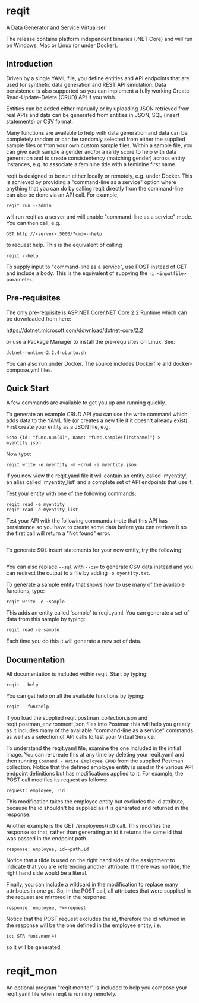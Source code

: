 # reqit
A Data Generator and Service Virtualiser

The release contains platform independent binaries (.NET Core) and will run on
Windows, Mac or Linux (or under Docker).

## Introduction
Driven by a single YAML file, you define entities and API endpoints that are used for
synthetic data generation and REST API simulation. Data persistence is also supported
so you can implement a fully working Create-Read-Update-Delete (CRUD) API if you wish.

Entities can be added either manually or by uploading JSON retrieved from real APIs and
data can be generated from entities in JSON, SQL (insert statements) or CSV format.

Many functions are available to help with data generation and data can be completely
random or can be randomly selected from either the supplied sample files or from your
own custom sample files. Within a sample file, you can give each sample a gender and/or
a rarity score to help with data generation and to create consistentency (matching gender)
across entity instances, e.g. to associate a feminine title with a feminine first name.

reqit is designed to be run either locally or remotely, e.g. under Docker. This is achieved
by providing a "command-line as a service" option where anything that you can do by
calling reqit directly from the command-line can also be done via an API call. For example,

```
reqit run --admin
```

will run reqit as a server and will enable "command-line as a service" mode. You can then
call, e.g.

```
GET http://<server>:5000/?cmd=--help
```

to request help. This is the equivalent of calling

```
reqit --help
```

To supply input to "command-line as a service", use POST instead of GET and include a body.
This is the equivalent of suppying the `-i <inputfile>` parameter.

## Pre-requisites
The only pre-requisite is ASP.NET Core/.NET Core 2.2 Runtime which can be downloaded from here:

https://dotnet.microsoft.com/download/dotnet-core/2.2

or use a Package Manager to install the pre-requisites on Linux. See:

```
dotnet-runtime-2.2.4-ubuntu.sh
```

You can also run under Docker. The source includes Dockerfile and docker-compose.yml files.

## Quick Start
A few commands are available to get you up and running quickly.

To generate an example CRUD API you can use the write command which adds data to the YAML file
(or creates a new file if it doesn't already exist). First create your entity as a JSON file, e.g.

```
echo {id: "func.num(4)", name: "func.sample(firstname)"} > myentity.json
```

Now type:

```
reqit write -e myentity -m ~crud -i myentity.json
```

If you now view the reqit.yaml file it will contain an entity called 'myentity', an alias called
'myentity_list' and a complete set of API endpoints that use it.

Test your entity with one of the following commands:

```
reqit read -e myentity
reqit read -e myentity_list
```

Test your API with the following commands (note that this API has persistence so you have to create
some data before you can retrieve it so the first call will return a "Not found" error.

```

```

To generate SQL insert statements for your new entity, try the following:

```

```

You can also replace `--sql` with `--csv` to generate CSV data instead and you can redirect the
output to a file by adding `-o myentity.txt`.

To generate a sample entity that shows how to use many of the available functions, type:

```
reqit write -e ~sample
```

This adds an entity called 'sample' to reqit.yaml. You can generate a set of data from this sample
by typing:

```
reqit read -e sample
```

Each time you do this it will generate a new set of data.

## Documentation

All documentation is included within reqit. Start by typing:

```
reqit --help
```

You can get help on all the available functions by typing:

```
reqit --funchelp
```

If you load the supplied reqit.postman_collection.json and reqit.postman_environment.json files
into Postman this will help you greatly as it includes many of the available "command-line as a
service" commands as well as a selection of API calls to test your Virtual Service.

To understand the reqit.yaml file, examine the one included in the initial image. You can
re-create this at any time by deleting your reqit.yaml and then running `Command - Write Employee CRUD`
from the supplied Postman collection. Notice that the defined employee entity is used in the
various API endpoint definitions but has modifications applied to it. For example, the POST
call modifies its request as follows:

```
request: employee, !id
```

This modification takes the employee entity but excludes the id attribute, because the id
shouldn't be supplied as it is generated and returned in the response.

Another example is the GET /employees/{id} call. This modifies the response so that, rather than
generating an id it returns the same id that was passed in the endpoint path.

```
response: employee, id=~path.id
```

Notice that a tilde is used on the right hand side of the assignment to indicate that you are
referencing another attribute. If there was no tilde, the right hand side would be a literal.

Finally, you can include a wildcard in the modification to replace many attributes in one go.
So, in the POST call, all attributes that were supplied in the request are mirrored in the response:

```
response: employee, *=~request
```

Notice that the POST request excludes the id, therefore the id returned in the response will be
the one defined in the employee entity, i.e.

```
id: STR func.num(4)
```

so it will be generated.

# reqit_mon
An optional program "reqit monitor" is included to help you compose your reqit.yaml file when
reqit is running remotely.

